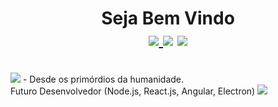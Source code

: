 <h1 align="center">Seja Bem Vindo<br>
<a href="https://www.linkedin.com/in/hermiro-junior-601bb735/">
  <img src="https://camo.githubusercontent.com/06545c27e7839e364dd109cfedf1c1fe93fca3bc/68747470733a2f2f696d672e736869656c64732e696f2f62616467652f2d4c696e6b6564496e2d626c75653f7374796c653d666c6174266c6f676f3d4c696e6b6564696e266c6f676f436f6c6f723d7768697465266c696e6b3d68747470733a2f2f7777772e6c696e6b6564696e2e636f6d2f696e2f726562656363616d616e7a692f">
</a><a href="mailto:hermirofsjr@gmail.com"><img src="https://camo.githubusercontent.com/dc2123e2140118ba042e380f4aa9b701a9b3df65/68747470733a2f2f696d672e736869656c64732e696f2f62616467652f2d476d61696c2d6331343433383f7374796c653d666c6174266c6f676f3d476d61696c266c6f676f436f6c6f723d7768697465266c696e6b3d6d61696c746f3a726562656363616d616e7a6940676d61696c2e636f6d"></a>
<a>
  <img src="https://img.shields.io/badge/WHATSAPP-%2325D366.svg?&style=flat-square&logo=whatsapp&logoColor=white">
 </a>
</h1><br>
<img src="https://img.shields.io/badge/ADVPL-Nivel%3A%20S%C3%AAnior-brightgreen">
- Desde os primórdios da humanidade.<br>
Futuro Desenvolvedor (Node.js, React.js, Angular, Electron)

<img src="https://img.shields.io/static/v1?label=TOTVS%20Protheus&message=Conteúdos%20sobre%20desenvolvimento%20ADVPL&color=blue&style=flat-square">
